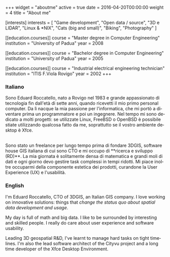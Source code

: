 +++
widget = "aboutme"
active = true
date = 2016-04-20T00:00:00
weight = 4
title = "About me"

[interests]
  interests = [
    "Game development",
    "Open data / source",
    "3D e LIDAR",
    "Linux & *NIX",
    "Cats (big and small)",
    "Biking",
    "Photography"
  ]

[[education.courses]]
  course = "Master degree in Computer Engineering"
  institution = "University of Padua"
  year = 2008

[[education.courses]]
  course = "Bachelor degree in Computer Engineering"
  institution = "University of Padua"
  year = 2005

[[education.courses]]
  course = "Industrial electrical engineering technician"
  institution = "ITIS F.Viola Rovigo"
  year = 2002
+++

<section lang="it" class="col">

### Italiano

Sono Eduard Roccatello, nato a Rovigo nel 1983 e grande appassionato di tecnologia fin dall'età di sette anni, quando ricevetti il mio primo personal computer.
Da lì nacque la mia passione per l'informatica, che mi portò a diventare prima un programmatore e poi un ingegnere.
Nel tempo mi sono dedicato a molti progetti: se utilizzate Linux, FreeBSD o OpenBSD è possibile stiate utilizzando qualcosa fatto da me, soprattutto se il vostro ambiente desktop è Xfce.

<br>
Sono stato un freelance per lungo tempo prima di fondare 3DGIS, software house GIS italiana di cui sono CTO e mi occupo di **ricerca e sviluppo (RD)**.
La mia giornata è solitamente densa di matematica e grandi moli di dati e ogni giorno devo gestire task complessi in tempi ridotti. Mi piace inoltre occuparmi della componente estetica dei prodotti, curandone la User Experience (UX) e l'usabilità.
</section>

<section lang="en" class="col-sm-12 col-md mt-3 mt-md-0 text-warning">

### English

I'm Eduard Roccatello, CTO of 3DGIS, an Italian GIS company.
I love working on innovative solutions: things that _change the status quo about spatial data development and usage_.

My day is full of math and big data. I like to be surrounded by interesting and skilled people. I really do care about user experience and software usability.

Leading 3D geospatial R&D, I've learnt to manage hard tasks on tight timelines.
I'm also the lead software architect of the Cityvu project and a long time developer of the Xfce Desktop Environment.

</section>
